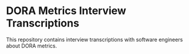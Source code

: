 # DORA Metrics Interview Transcriptions

This repository contains interview transcriptions with software engineers about DORA metrics.
